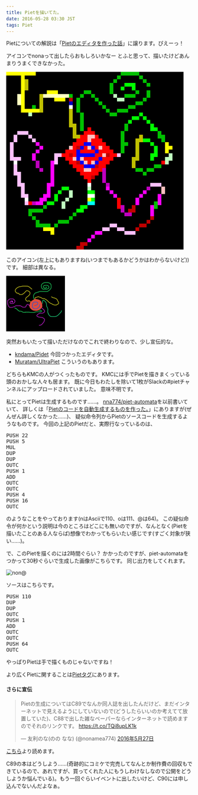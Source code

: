 ```yaml
---
title: Pietを描いてた。
date: 2016-05-28 03:30 JST
tags: Piet
---
```


Pietについての解説は「[Pietのエディタを作った話](http://www.slideshare.net/KMC_JP/piet-46068527)」に譲ります。ぴえーっ！

アイコンでnonaって出したらおもしろいかなー とふと思って、描いたけどあんまりうまくできなかった。

![nona icon piet](/img/1012-piet-x10.png)

このアイコン(左上にもありますね(いつまでもあるかどうかはわからないけど))です。
細部は異なる。

![nona icon](/img/1012-159x.png)

突然おもいたって描いただけなのでこれで終わりなので、少し宣伝的な。

* [kndama/Pidet](https://github.com/kndama/Pidet) 今回つかったエディタです。
* [Muratam/UltraPiet](https://github.com/Muratam/UltraPiet) こういうのもあります。

どちらもKMCの人がつくったものです。
KMCには手でPietを描きまくっている頭のおかしな人々も居ます。
既に今日もわたしを除いて1枚がSlackの#pietチャンネルにアップロードされていました。
意味不明です。

私にとってPietは生成するものです……。
[nna774/piet-automata](https://github.com/nna774/piet-automata)を以前書いていて、
詳しくは「[Pietのコードを自動生成するものを作った。](/blog/2015/07/20/piet.html)」にありますが(ぜんぜん詳しくなかった……)、
疑似命令列からPietのソースコードを生成するようなものです。
今回の上記のPietだと、実際行なっているのは、

<pre>PUSH 22
PUSH 5
MUL
DUP
DUP
OUTC
PUSH 1
ADD
OUTC
OUTC
PUSH 4
PUSH 16
OUTC
</pre>

のようなことをやっております(nはAsciiで110、oは111、@は64)。
この疑似命令が何かという説明は今のところはどこにも無いのですが、なんとなく(Pietを描いたことのある人ならば)想像でわかってもらいたい感じです(すごく対象が狭い……)。

で、このPietを描くのには2時間ぐらい？ かかったのですが、piet-automataをつかって30秒ぐらいで生成した画像がこちらです。
同じ出力をしてくれます。

![non@](/blog/2016/05/28/out-x10.png)

ソースはこちらです。

<pre>PUSH 110
DUP
DUP
OUTC
PUSH 1
ADD
OUTC
OUTC
PUSH 64
OUTC
</pre>

やっぱりPietは手で描くものじゃないですね！

より広くPietに関することは[Pietタグ](/blog/tags/piet.html)にあります。

#### さらに宣伝

<blockquote class="twitter-tweet" data-lang="ja"><p lang="ja" dir="ltr">Pietの生成についてはC89でなんか同人誌を出したんだけど、まだインターネットで見えるようにしていないので(どうしたらいいのか考えてて放置していた)、C88で出した雑なペーパーならインターネットで読めますのでそれのリンクです。 <a href="https://t.co/TQi8upLK1k">https://t.co/TQi8upLK1k</a></p>&mdash; 友利のな(のの なな) (@nonamea774) <a href="https://twitter.com/nonamea774/status/736258119374802945">2016年5月27日</a></blockquote>
<script async src="//platform.twitter.com/widgets.js" charset="utf-8"></script>

[こちら](/piet/c88paper.pdf)より読めます。

C89の本はどうしよう……(奇跡的にコミケで完売してなんとか制作費の回収もできているので、あれですが、買ってくれた人にもうしわけなしなので公開をどうしようか悩んでいる)。もう一回ぐらいイベントに出したいけど、C90には申し込んでないんだよなぁ。


